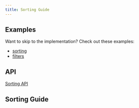 ```yaml
---
title: Sorting Guide
---
```


## Examples

Want to skip to the implementation? Check out these examples:

- [sorting](../framework/react/examples/sorting)
- [filters](../framework/react/examples/filters)

## API

[Sorting API](../api/features/sorting)

## Sorting Guide
